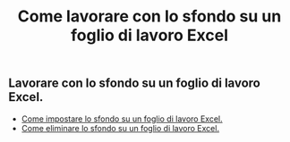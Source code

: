 ﻿---
title: Come lavorare con lo sfondo su un foglio di lavoro Excel
second_title: Aspose.Cells Cloud Documen
linktitle: Sfondo
type: docs
url: /it/worksheets/background/
keywords: How to work with background on an Excel worksheet
description: Aspose.Cells Cloud REST API supporta il lavoro in background su un foglio di lavoro Excel. L'SDK supporta tipi di linguaggi di sviluppo. Includono Android, C#, Go, Java, NodeJS, Perl, PHP, Python, Ruby e swift
weight: 20
---
## Lavorare con lo sfondo su un foglio di lavoro Excel.

- [Come impostare lo sfondo su un foglio di lavoro Excel.](/cells/it/worksheets/background/add/) 
- [Come eliminare lo sfondo su un foglio di lavoro Excel.](/cells/it/worksheets/background/delete/) 


